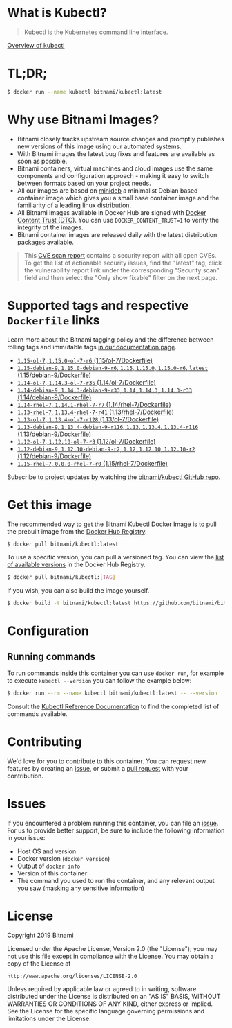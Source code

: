 
# What is Kubectl?

> Kubectl is the Kubernetes command line interface.

[Overview of kubectl](https://kubernetes.io/docs/reference/kubectl/overview/)

# TL;DR;

```bash
$ docker run --name kubectl bitnami/kubectl:latest
```

# Why use Bitnami Images?

* Bitnami closely tracks upstream source changes and promptly publishes new versions of this image using our automated systems.
* With Bitnami images the latest bug fixes and features are available as soon as possible.
* Bitnami containers, virtual machines and cloud images use the same components and configuration approach - making it easy to switch between formats based on your project needs.
* All our images are based on [minideb](https://github.com/bitnami/minideb) a minimalist Debian based container image which gives you a small base container image and the familiarity of a leading linux distribution.
* All Bitnami images available in Docker Hub are signed with [Docker Content Trust (DTC)](https://docs.docker.com/engine/security/trust/content_trust/). You can use `DOCKER_CONTENT_TRUST=1` to verify the integrity of the images.
* Bitnami container images are released daily with the latest distribution packages available.


> This [CVE scan report](https://quay.io/repository/bitnami/kubectl?tab=tags) contains a security report with all open CVEs. To get the list of actionable security issues, find the "latest" tag, click the vulnerability report link under the corresponding "Security scan" field and then select the "Only show fixable" filter on the next page.

# Supported tags and respective `Dockerfile` links

Learn more about the Bitnami tagging policy and the difference between rolling tags and immutable tags [in our documentation page](https://docs.bitnami.com/containers/how-to/understand-rolling-tags-containers/).


* [`1.15-ol-7`, `1.15.0-ol-7-r6` (1.15/ol-7/Dockerfile)](https://github.com/bitnami/bitnami-docker-kubectl/blob/1.15.0-ol-7-r6/1.15/ol-7/Dockerfile)
* [`1.15-debian-9`, `1.15.0-debian-9-r6`, `1.15`, `1.15.0`, `1.15.0-r6`, `latest` (1.15/debian-9/Dockerfile)](https://github.com/bitnami/bitnami-docker-kubectl/blob/1.15.0-debian-9-r6/1.15/debian-9/Dockerfile)
* [`1.14-ol-7`, `1.14.3-ol-7-r35` (1.14/ol-7/Dockerfile)](https://github.com/bitnami/bitnami-docker-kubectl/blob/1.14.3-ol-7-r35/1.14/ol-7/Dockerfile)
* [`1.14-debian-9`, `1.14.3-debian-9-r33`, `1.14`, `1.14.3`, `1.14.3-r33` (1.14/debian-9/Dockerfile)](https://github.com/bitnami/bitnami-docker-kubectl/blob/1.14.3-debian-9-r33/1.14/debian-9/Dockerfile)
* [`1.14-rhel-7`, `1.14.1-rhel-7-r7` (1.14/rhel-7/Dockerfile)](https://github.com/bitnami/bitnami-docker-kubectl/blob/1.14.1-rhel-7-r7/1.14/rhel-7/Dockerfile)
* [`1.13-rhel-7`, `1.13.4-rhel-7-r41` (1.13/rhel-7/Dockerfile)](https://github.com/bitnami/bitnami-docker-kubectl/blob/1.13.4-rhel-7-r41/1.13/rhel-7/Dockerfile)
* [`1.13-ol-7`, `1.13.4-ol-7-r128` (1.13/ol-7/Dockerfile)](https://github.com/bitnami/bitnami-docker-kubectl/blob/1.13.4-ol-7-r128/1.13/ol-7/Dockerfile)
* [`1.13-debian-9`, `1.13.4-debian-9-r116`, `1.13`, `1.13.4`, `1.13.4-r116` (1.13/debian-9/Dockerfile)](https://github.com/bitnami/bitnami-docker-kubectl/blob/1.13.4-debian-9-r116/1.13/debian-9/Dockerfile)
* [`1.12-ol-7`, `1.12.10-ol-7-r3` (1.12/ol-7/Dockerfile)](https://github.com/bitnami/bitnami-docker-kubectl/blob/1.12.10-ol-7-r3/1.12/ol-7/Dockerfile)
* [`1.12-debian-9`, `1.12.10-debian-9-r2`, `1.12`, `1.12.10`, `1.12.10-r2` (1.12/debian-9/Dockerfile)](https://github.com/bitnami/bitnami-docker-kubectl/blob/1.12.10-debian-9-r2/1.12/debian-9/Dockerfile)
* [`1.15-rhel-7`, `0.0.0-rhel-7-r0` (1.15/rhel-7/Dockerfile)](https://github.com/bitnami/bitnami-docker-kubectl/blob/0.0.0-rhel-7-r0/1.15/rhel-7/Dockerfile)

Subscribe to project updates by watching the [bitnami/kubectl GitHub repo](https://github.com/bitnami/bitnami-docker-kubectl).

# Get this image

The recommended way to get the Bitnami Kubectl Docker Image is to pull the prebuilt image from the [Docker Hub Registry](https://hub.docker.com/r/bitnami/kubectl).

```bash
$ docker pull bitnami/kubectl:latest
```

To use a specific version, you can pull a versioned tag. You can view the [list of available versions](https://hub.docker.com/r/bitnami/kubectl/tags/) in the Docker Hub Registry.

```bash
$ docker pull bitnami/kubectl:[TAG]
```

If you wish, you can also build the image yourself.

```bash
$ docker build -t bitnami/kubectl:latest https://github.com/bitnami/bitnami-docker-kubectl.git
```

# Configuration

## Running commands

To run commands inside this container you can use `docker run`, for example to execute `kubectl --version` you can follow the example below:

```bash
$ docker run --rm --name kubectl bitnami/kubectl:latest -- --version
```

Consult the [Kubectl Reference Documentation](https://kubernetes.io/docs/reference/generated/kubectl/kubectl-commands) to find the completed list of commands available.

# Contributing

We'd love for you to contribute to this container. You can request new features by creating an [issue](https://github.com/bitnami/bitnami-docker-kubectl/issues), or submit a [pull request](https://github.com/bitnami/bitnami-docker-kubectl/pulls) with your contribution.

# Issues

If you encountered a problem running this container, you can file an [issue](https://github.com/bitnami/bitnami-docker-kubectl/issues). For us to provide better support, be sure to include the following information in your issue:

- Host OS and version
- Docker version (`docker version`)
- Output of `docker info`
- Version of this container
- The command you used to run the container, and any relevant output you saw (masking any sensitive information)

# License

Copyright 2019 Bitnami

Licensed under the Apache License, Version 2.0 (the "License");
you may not use this file except in compliance with the License.
You may obtain a copy of the License at

    http://www.apache.org/licenses/LICENSE-2.0

Unless required by applicable law or agreed to in writing, software
distributed under the License is distributed on an "AS IS" BASIS,
WITHOUT WARRANTIES OR CONDITIONS OF ANY KIND, either express or implied.
See the License for the specific language governing permissions and
limitations under the License.
